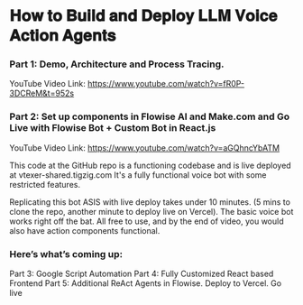 # 𝐇𝐨𝐰 𝐭𝐨 𝐁𝐮𝐢𝐥𝐝 𝐚𝐧𝐝 𝐃𝐞𝐩𝐥𝐨𝐲 𝐋𝐋𝐌 𝐕𝐨𝐢𝐜𝐞 𝐀𝐜𝐭𝐢𝐨𝐧 𝐀𝐠𝐞𝐧𝐭𝐬

### Part 1: Demo, Architecture and Process Tracing. 
YouTube Video Link: https://www.youtube.com/watch?v=fR0P-3DCReM&t=952s

### Part 2: Set up components in Flowise AI and Make.com and Go Live with Flowise Bot + Custom Bot in React.js
YouTube Video Link: https://www.youtube.com/watch?v=aGQhncYbATM

This code at the GitHub repo is a functioning codebase and is live deployed at 
vtexer-shared.tigzig.com
It's a fully functional voice bot with some restricted features. 

Replicating this bot ASIS with live deploy takes under 10 minutes. (5 mins to clone the repo, another minute to deploy live on Vercel). The basic voice bot works right off the bat. All free to use, and by the end of video, you would also have action components functional.

### Here’s what’s coming up:
Part 3: Google Script Automation
Part 4: Fully Customized React based Frontend
Part 5: Additional ReAct Agents in Flowise. Deploy to Vercel. Go live
